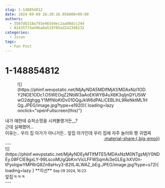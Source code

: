 ```yaml
---
slug: 1-148854812
date: 2024-09-09 16:20:16.056000+09:00
authors:
  - 3507d0318a793e465d4ec2aa00dcc244
  - 01435f74a49ba8a519705ad242348232
categories:
  - Jisun
tags:
  - Fan Post
---
```


# 1-148854812

<div class="post-container" markdown="1">
<div class="content-container md-sidebar__scrollwrap" markdown="1">


<figure markdown="1">
![](https://phinf.wevpstatic.net/MjAyNDA5MDlfMjA1/MDAxNzI1ODY2NDE1ODc1.O5WEOqZ2NbW3aAoEKWYB4uX6K3qIjnQYU5iWwO2dghgg.Y1MfNloKtDv01DQgJkW6dPALiCEBLlhL9ReNktML1HQg.JPEG/image.jpg?type=e1920){ loading=lazy onclick="openFullscreen(this)"}
</figure>
내가 얘한테 슈퍼소멍을 시켜볼랬거든,,,?<br>근데 실패했어…<br>이유는.. 우리 집 아가가 아니거든.. 앞집 아가인데 우리 집에 자주 놀러와 짱 귀엽찌

</div>
</div>

<div style="text-align: right;" markdown="1">
<a href="https://weverse.io/fromis9/fanpost/1-148854812" style="text-align: right;">:material-share:{.big-emoji}</a>
</div>
---

<div class="comments-container md-sidebar__scrollwrap" markdown="1">
<div class="comment" markdown="1">
<div class='id-container' markdown="1">
![](https://phinf.wevpstatic.net/MjAyNDEyMTlfMTE5/MDAxNzM0NTgzMjY0NDEy.08FClE9gxLY-99LscoMUgQbKnrVicLFFWSqmAi3eGLEg.hXV0n-tPyoIqjwYMPRrQ8Zn9aHvy3-B2llL4LWAZ_bEg.JPEG/image.jpg?type=s72){ loading=lazy }
**<span class="artist">지선</span>** <small>Sep 09 2024, 16:23</small><br>
</div>
<div class='comment-body' markdown="1">
앞집ㅋㅋㅋ
</div>
</div>
</div>
---
